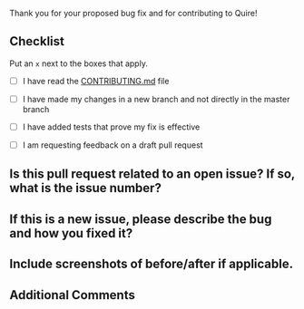 Thank you for your proposed bug fix and for contributing to Quire!

## Checklist 

Put an `x` next to the boxes that apply.

- [ ] I have read the [CONTRIBUTING.md](https://github.com/thegetty/quire/blob/main/CONTRIBUTING.md) file

- [ ] I have made my changes in a new branch and not directly in the master branch

- [ ] I have added tests that prove my fix is effective

- [ ] I am requesting feedback on a draft pull request


## Is this pull request related to an open issue? If so, what is the issue number?



## If this is a new issue, please describe the bug and how you fixed it?



## Include screenshots of before/after if applicable.



## Additional Comments



